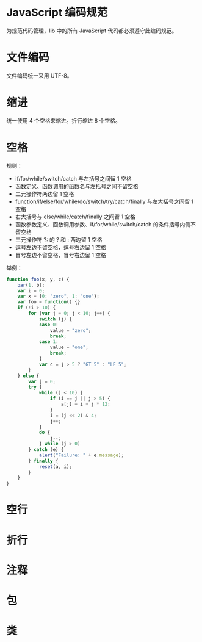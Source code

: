 ﻿JavaScript 编码规范
==================
为规范代码管理，lib 中的所有 JavaScript 代码都必须遵守此编码规范。


文件编码
=======
文件编码统一采用 UTF-8。


缩进
====
统一使用 4 个空格来缩进。折行缩进 8 个空格。


空格
====

规则：
* if/for/while/switch/catch 与左括号之间留 1 空格
* 函数定义、函数调用的函数名与左括号之间不留空格
* 二元操作符两边留 1 空格
* function/if/else/for/while/do/switch/try/catch/finally 与左大括号之间留 1 空格
* 右大括号与 else/while/catch/finally 之间留 1 空格
* 函数参数定义、函数调用参数、if/for/while/switch/catch 的条件括号内侧不留空格
* 三元操作符 ?: 的 ? 和 : 两边留 1 空格
* 逗号左边不留空格，逗号右边留 1 空格
* 冒号左边不留空格，冒号右边留 1 空格

举例：
```JavaScript
function foo(x, y, z) {
    bar(1, b);
    var i = 0;
    var x = {0: "zero", 1: "one"};
    var foo = function() {}
    if (!i > 10) {
        for (var j = 0; j < 10; j++) {
            switch (j) {
            case 0:
                value = "zero";
                break;
            case 1:
                value = "one";
                break;
            }
            var c = j > 5 ? "GT 5" : "LE 5";
        }
    } else {
        var j = 0;
        try {
            while (j < 10) {
                if (i == j || j > 5) {
                    a[j] = i + j * 12;
                }
                i = (j << 2) & 4;
                j++;
            }
            do {
                j--;
            } while (j > 0)
        } catch (e) {
            alert("Failure: " + e.message);
        } finally {
            reset(a, i);
        }
    }
}
```


空行
====


折行
====


注释
====


包
==


类
==
